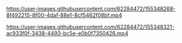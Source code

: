 

https://user-images.githubusercontent.com/62284472/155348268-8f492215-8f00-4daf-88e1-8cf5462f08bf.mp4



https://user-images.githubusercontent.com/62284472/155348321-ac933f0f-3438-4493-bc5e-e0b0f7350426.mp4

